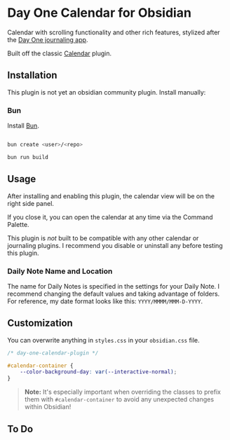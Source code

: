 # Day One Calendar for Obsidian

Calendar with scrolling functionality and other rich features, stylized after the [Day One journaling app](https://dayoneapp.com/). 

Built off the classic [Calendar](https://github.com/liamcain/obsidian-calendar-plugin) plugin. 

## Installation

This plugin is not yet an obsidian community plugin. Install manually:

### Bun

Install [Bun](https://bun.sh/docs/installation).

```bash

bun create <user>/<repo>

bun run build

```


## Usage

After installing and enabling this plugin, the calendar view will be on the right side panel. 

If you close it, you can open the calendar at any time via the Command Palette.

This plugin is _not_ built to be compatible with any other calendar or journaling plugins. 
I recommend you disable or uninstall any before testing this plugin. 


### Daily Note Name and Location

The name for Daily Notes is specified in the settings for your Daily Note. 
I recommend changing the default values and taking advantage of folders.
For reference, my date format looks like this: `YYYY/MMMM/MMM-D-YYYY`. 


## Customization

You can overwrite anything in `styles.css` in your `obsidian.css` file.

```css
/* day-one-calendar-plugin */

#calendar-container {
    --color-background-day: var(--interactive-normal);
}
```


> **Note:** It's especially important when overriding the classes to prefix them with `#calendar-container` to avoid any unexpected changes within Obsidian!



## To Do


